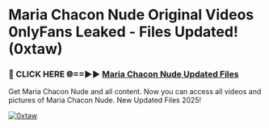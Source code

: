 # Maria Chacon Nude Original Videos 0nlyFans Leaked - Files Updated! (0xtaw)

<h3>🔴 CLICK HERE 🌐==►► <a href="https://tinyurl.com/5h6xmrr3" rel="nofollow">Maria Chacon Nude Updated Files</a></h3>

Get Maria Chacon Nude and all content. Now you can access all videos and pictures of Maria Chacon Nude. New Updated Files 2025!

[![0xtaw](https://i.imgur.com/KVD873Z.gif)](https://tinyurl.com/5h6xmrr3)
